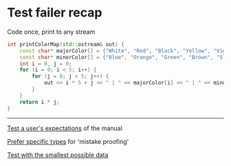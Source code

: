 # Test failer recap

Code once, print to any stream

```cpp
int printColorMap(std::ostream& out) {
    const char* majorColor[] = {"White", "Red", "Black", "Yellow", "Violet"};
    const char* minorColor[] = {"Blue", "Orange", "Green", "Brown", "Slate"};
    int i = 0, j = 0;
    for (i = 0; i < 5; i++) {
        for (j = 0; j < 5; j++) {
            out << i * 5 + j << " | " << majorColor[i] << " | " << minorColor[i] << "\n";
        }
    }
    return i * j;
}
```

---

[Test a user's expectations](https://github.com/code-craft-us-1/test-failer-in-cpp-srivathsa-sarvothama/blob/58f95872c35183e18fcbbee37ac27a7c8530d8bf/misaligned/ColorPairTests.cpp) of the manual

[Prefer specific types](https://github.com/code-craft-us-1/test-failer-in-cpp-srivathsa-sarvothama/blob/58f95872c35183e18fcbbee37ac27a7c8530d8bf/tshirts/TShirtSize.cpp) for 'mistake proofing'

[Test with the smallest possible data](https://github.com/code-craft-us-1/test-failer-in-cpp-jayydev/blob/4a7e84398cff86862f3231b7ff42ac4281358704/misaligned.cpp)
